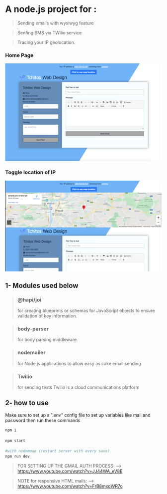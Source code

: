 # A node.js project for :

> Sending emails with wysiwyg feature 

> Senfing SMS via TWilio service

> Tracing your IP geolocation.

### Home Page

![](images/home.png)

### Toggle location of IP

![](images/geo.png)


## 1- Modules used below

> ### @hapi/joi ###
 >for creating blueprints or schemas for JavaScript objects to ensure validation of key information.

> ### body-parser ###
>for body parsing middleware.

> ### nodemailer ###
>for Node.js applications to allow easy as cake email sending.

> ### Twilio ###
>for sending texts Twilio is a cloud communications platform


## 2- how to use
  
  Make sure to set up a ".env" config file to set up variables like mail and password
  then run these commands 
  
```bash
npm i

npm start

#with nodemone (restart server with every save)
npm run dev

```


>FOR SETTING UP THE GMAIL AUTH PROCESS: --> 
https://www.youtube.com/watch?v=JJ44WA_eV8E


>NOTE for responsive HTML mails: --> 
https://www.youtube.com/watch?v=FrB8mxdWR7o
